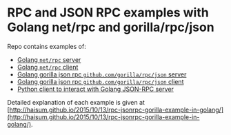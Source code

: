 RPC and JSON RPC examples with Golang net/rpc and gorilla/rpc/json
===========================================

Repo contains examples of:
- [Golang `net/rpc` server](https://github.com/haisum/rpcexample/blob/master/examples/server.go)
- [Golang `net/rpc` client](https://github.com/haisum/rpcexample/blob/master/examples/client.go)
- [Golang gorilla json rpc `github.com/gorilla/rpc/json` server](https://github.com/haisum/rpcexample/blob/master/examples/jrpcserver.go)
- [Golang gorilla json rpc `github.com/gorilla/rpc/json` client](https://github.com/haisum/rpcexample/blob/master/examples/jrpcclient.go)
- [Python client to interact with Golang JSON-RPC server](https://github.com/haisum/rpcexample/blob/master/examples/jrpcclient.py)

Detailed explanation of each example is given at [http://haisum.github.io/2015/10/13/rpc-jsonrpc-gorilla-example-in-golang/](http://haisum.github.io/2015/10/13/rpc-jsonrpc-gorilla-example-in-golang/).